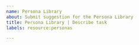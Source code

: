 ```yaml
---
name: Persona Library
about: Submit suggestion for the Persona Library
title: Persona Library | Describe task
labels: resource:personas

---
```



